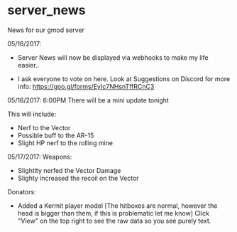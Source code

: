 # server_news
News for our gmod server

05/16/2017:
- Server News will now be displayed via webhooks to make my life easier..

- I ask everyone to vote on here. Look at Suggestions on Discord for more info: https://goo.gl/forms/EyIc7NHsnTffRCnC3

05/16/2017:
6:00PM
There will be a mini update tonight

This will include:
- Nerf to the Vector
- Possible buff to the AR-15
- Slight HP nerf to the rolling mine

05/17/2017:
Weapons:
- Slightlty nerfed the Vector Damage
- Slighty increased the recoil on the Vector

Donators:
- Added a Kermit player model [The hitboxes are normal, however the head is bigger than them, if this is problematic let me know]
Click "View" on the top right to see the raw data so you see purely text.
